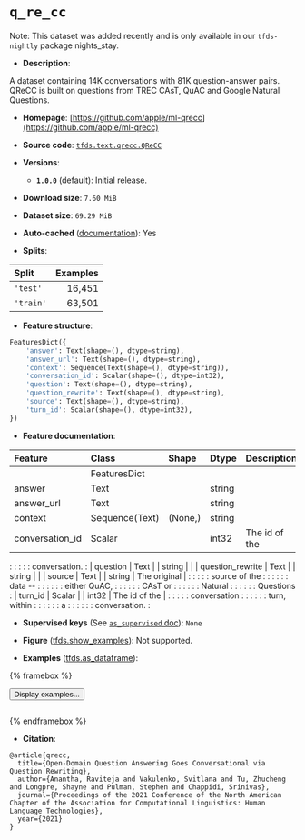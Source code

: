 <div itemscope itemtype="http://schema.org/Dataset">
  <div itemscope itemprop="includedInDataCatalog" itemtype="http://schema.org/DataCatalog">
    <meta itemprop="name" content="TensorFlow Datasets" />
  </div>
  <meta itemprop="name" content="q_re_cc" />
  <meta itemprop="description" content="A dataset containing 14K conversations with 81K question-answer pairs. QReCC is built on questions from TREC CAsT, QuAC and Google Natural Questions.&#10;&#10;To use this dataset:&#10;&#10;```python&#10;import tensorflow_datasets as tfds&#10;&#10;ds = tfds.load(&#x27;q_re_cc&#x27;, split=&#x27;train&#x27;)&#10;for ex in ds.take(4):&#10;  print(ex)&#10;```&#10;&#10;See [the guide](https://www.tensorflow.org/datasets/overview) for more&#10;informations on [tensorflow_datasets](https://www.tensorflow.org/datasets).&#10;&#10;" />
  <meta itemprop="url" content="https://www.tensorflow.org/datasets/catalog/q_re_cc" />
  <meta itemprop="sameAs" content="https://github.com/apple/ml-qrecc" />
  <meta itemprop="citation" content="@article{qrecc,&#10;  title={Open-Domain Question Answering Goes Conversational via Question Rewriting},&#10;  author={Anantha, Raviteja and Vakulenko, Svitlana and Tu, Zhucheng and Longpre, Shayne and Pulman, Stephen and Chappidi, Srinivas},&#10;  journal={Proceedings of the 2021 Conference of the North American Chapter of the Association for Computational Linguistics: Human Language Technologies},&#10;  year={2021}&#10;}" />
</div>

# `q_re_cc`


Note: This dataset was added recently and is only available in our
`tfds-nightly` package
<span class="material-icons" title="Available only in the tfds-nightly package">nights_stay</span>.

*   **Description**:

A dataset containing 14K conversations with 81K question-answer pairs. QReCC is
built on questions from TREC CAsT, QuAC and Google Natural Questions.

*   **Homepage**:
    [https://github.com/apple/ml-qrecc](https://github.com/apple/ml-qrecc)

*   **Source code**:
    [`tfds.text.qrecc.QReCC`](https://github.com/tensorflow/datasets/tree/master/tensorflow_datasets/text/qrecc/qrecc.py)

*   **Versions**:

    *   **`1.0.0`** (default): Initial release.

*   **Download size**: `7.60 MiB`

*   **Dataset size**: `69.29 MiB`

*   **Auto-cached**
    ([documentation](https://www.tensorflow.org/datasets/performances#auto-caching)):
    Yes

*   **Splits**:

Split     | Examples
:-------- | -------:
`'test'`  | 16,451
`'train'` | 63,501

*   **Feature structure**:

```python
FeaturesDict({
    'answer': Text(shape=(), dtype=string),
    'answer_url': Text(shape=(), dtype=string),
    'context': Sequence(Text(shape=(), dtype=string)),
    'conversation_id': Scalar(shape=(), dtype=int32),
    'question': Text(shape=(), dtype=string),
    'question_rewrite': Text(shape=(), dtype=string),
    'source': Text(shape=(), dtype=string),
    'turn_id': Scalar(shape=(), dtype=int32),
})
```

*   **Feature documentation**:

| Feature          | Class          | Shape   | Dtype  | Description   |
| :--------------- | :------------- | :------ | :----- | :------------ |
|                  | FeaturesDict   |         |        |               |
| answer           | Text           |         | string |               |
| answer_url       | Text           |         | string |               |
| context          | Sequence(Text) | (None,) | string |               |
| conversation_id  | Scalar         |         | int32  | The id of the |
:                  :                :         :        : conversation. :
| question         | Text           |         | string |               |
| question_rewrite | Text           |         | string |               |
| source           | Text           |         | string | The original  |
:                  :                :         :        : source of the :
:                  :                :         :        : data --       :
:                  :                :         :        : either QuAC,  :
:                  :                :         :        : CAsT or       :
:                  :                :         :        : Natural       :
:                  :                :         :        : Questions     :
| turn_id          | Scalar         |         | int32  | The id of the |
:                  :                :         :        : conversation  :
:                  :                :         :        : turn, within  :
:                  :                :         :        : a             :
:                  :                :         :        : conversation. :

*   **Supervised keys** (See
    [`as_supervised` doc](https://www.tensorflow.org/datasets/api_docs/python/tfds/load#args)):
    `None`

*   **Figure**
    ([tfds.show_examples](https://www.tensorflow.org/datasets/api_docs/python/tfds/visualization/show_examples)):
    Not supported.

*   **Examples**
    ([tfds.as_dataframe](https://www.tensorflow.org/datasets/api_docs/python/tfds/as_dataframe)):

<!-- mdformat off(HTML should not be auto-formatted) -->

{% framebox %}

<button id="displaydataframe">Display examples...</button>
<div id="dataframecontent" style="overflow-x:auto"></div>
<script>
const url = "https://storage.googleapis.com/tfds-data/visualization/dataframe/q_re_cc-1.0.0.html";
const dataButton = document.getElementById('displaydataframe');
dataButton.addEventListener('click', async () => {
  // Disable the button after clicking (dataframe loaded only once).
  dataButton.disabled = true;

  const contentPane = document.getElementById('dataframecontent');
  try {
    const response = await fetch(url);
    // Error response codes don't throw an error, so force an error to show
    // the error message.
    if (!response.ok) throw Error(response.statusText);

    const data = await response.text();
    contentPane.innerHTML = data;
  } catch (e) {
    contentPane.innerHTML =
        'Error loading examples. If the error persist, please open '
        + 'a new issue.';
  }
});
</script>

{% endframebox %}

<!-- mdformat on -->

*   **Citation**:

```
@article{qrecc,
  title={Open-Domain Question Answering Goes Conversational via Question Rewriting},
  author={Anantha, Raviteja and Vakulenko, Svitlana and Tu, Zhucheng and Longpre, Shayne and Pulman, Stephen and Chappidi, Srinivas},
  journal={Proceedings of the 2021 Conference of the North American Chapter of the Association for Computational Linguistics: Human Language Technologies},
  year={2021}
}
```

